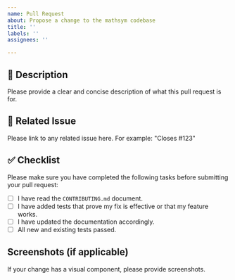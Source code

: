 ```yaml
---
name: Pull Request
about: Propose a change to the mathsym codebase
title: ''
labels: ''
assignees: ''

---
```


## 📝 Description

Please provide a clear and concise description of what this pull request is for.

## 🤔 Related Issue

Please link to any related issue here. For example: "Closes #123"

## ✅ Checklist

Please make sure you have completed the following tasks before submitting your pull request:

- [ ] I have read the `CONTRIBUTING.md` document.
- [ ] I have added tests that prove my fix is effective or that my feature works.
- [ ] I have updated the documentation accordingly.
- [ ] All new and existing tests passed.

## Screenshots (if applicable)

If your change has a visual component, please provide screenshots. 